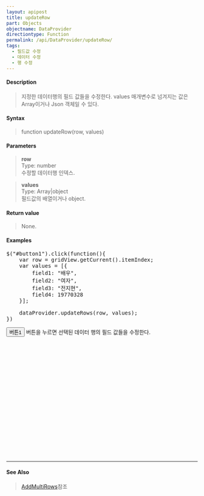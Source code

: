 ```yaml
---
layout: apipost
title: updateRow
part: Objects
objectname: DataProvider
directiontype: Function
permalink: /api/DataProvider/updateRow/
tags:
  - 필드값 수정
  - 데이터 수정
  - 행 수정
---
```


<script>
var gridView;
var dataProvider;
    
$(document).ready( function() {

    RealGridJS.setTrace(false);
    RealGridJS.setRootContext("/script");
    
    dataProvider = new RealGridJS.LocalDataProvider();
    gridView = new RealGridJS.GridView("realgrid");
    gridView.setDataSource(dataProvider);

    setFields(dataProvider);
    setColumns(gridView);

    var data = [
        ["가수", "여자", "정수라", "19880902", "99", "90", "90", "100", "100", "90"],
        ["배우", "여자", "송윤아", "19900218", "33", "90", "70", "60", "100", "80"],
        ["배우", "여자", "전도연", "19910821", "22", "90", "70", "60", "100", "80"],
        ["가수", "여자", "이선희", "19780119", "33", "90", "70", "60", "100", "80"],
        ["배우", "여자", "하지원", "19791209", "11", "90", "70", "60", "100", "80"],
        ["가수", "여자", "소찬휘", "19870512", "55", "90", "70", "60", "100", "80"],
        ["가수", "여자", "박정현", "19800806", "22", "90", "70", "60", "100", "80"],
        ["배우", "여자", "전지현", "19770328", "44", "90", "70", "60", "100", "80"]
    ];
    dataProvider.setRows(data);

    gridView.resetCurrent();

    $("#button1").click(function(){
      var row = gridView.getCurrent().itemIndex;
      var values = [{
        field1: "배우",
        field2: "여자",
        field3: "전지현",
        field4: 19770328
      }];

      dataProvider.updateRows(row, values);
    })


});

//다섯개의 필드를 가진 배열 객체를 생성합니다.
function setFields(provider) {
    var fields = [{
        fieldName: "field1"
    }, {
        fieldName: "field2"
    }, {
        fieldName: "field3"
    }, {
        fieldName: "field4",
        dataType: "datetime",
        datetimeFormat: "yyyyMMdd"
    }, {
        fieldName: "field5",
        dataType: "number"
    }, {
        fieldName: "field6",
        dataType: "number"
    },{
        fieldName: "field7",
        dataType: "number"
    }, {
        fieldName: "field8",
        dataType: "number"
    }, {
        fieldName: "field9",
        dataType: "number"
    }, {
        fieldName: "field10",
        dataType: "number"
    }];

    //DataProvider의 setFields함수로 필드를 입력합니다.    
    provider.setFields(fields);    
}

//필드와 연결된 컬럼 배열 객체를 생성합니다.
function setColumns(grid) {
    var columns = [{
        name: "col1",
        fieldName: "field1",
        header : {
            text: "직업"
        },
        width : 60            
    }, {
        name: "col2",
        fieldName: "field2",
        header : {
            text: "성별"
        },
        editor : {
            type: "dropDown",
            dropDownCount: 2,
            values: ["남자", "여자"],
            labels: ["남", "여"],
            lookupDisplay: true
        },
        width: 50
    }, {
        name: "col3",
        fieldName: "field3",
        header : {
            text: "이름"
        },
        width: 80
    }, {
        name: "col4",
        fieldName: "field4",
        header : {
            text: "생일"
        },
        editor: {
            datetimeFormat: "yyyy-MM-dd"
        },
        width: 90
    }, {
        name: "col5",
        fieldName: "field5",
        header : {
            text: "수학"
        },
        editor : {
            type: "number"
        },
        styles: {
            textAlignment: "far"
        },
        width: 80
    }, {
        name: "col6",
        fieldName: "field6",
        header : {
          text: "민법"
        },
        width: 80
    }, {
        name: "col7",
        fieldName: "field7",
        header : {
            text: "한국사"
        },
        width: 80
    }, {
        name: "col8",
        fieldName: "field8",
        header : {
            text: "영어"
        },
        width: 80
    }, {
        name: "col9",
        fieldName: "field9",
        header : {
            text: "과학"
        },
        width: 80
    }, {
        name: "col10",
        fieldName: "field10",
        header : {
            text: "사회"
        },
        width: 80
    }];

    //컬럼을 GridView에 입력 합니다.
    grid.setColumns(columns);

}

</script>

#### Description

> 지정한 데이터행의 필드 값들을 수정한다. values 매개변수로 넘겨지는 값은 Array이거나 Json 객체일 수 있다.

#### Syntax

> function updateRow(row, values)

#### Parameters

> **row**  
> Type: number  
> 수정할 데이터행 인덱스.  

> **values**  
> Type: Array\|object  
> 필드값의 배열이거나 object.  

#### Return value

> None.

#### Examples 

<pre class="prettyprint">
$("#button1").click(function(){
    var row = gridView.getCurrent().itemIndex;
    var values = [{
        field1: "배우",
        field2: "여자",
        field3: "전지현",
        field4: 19770328
    }];

    dataProvider.updateRows(row, values);
})
</pre>

<button id="button1" class="btn btn-success btn-xs">버튼1</button>
버튼을 누르면 선택된 데이터 행의 필드 값들을 수정한다.


<div id="realgrid" style="width: 100%; height: 300px;"></div>
<p></p>

---

#### See Also

> [AddMultiRows](http://demo.realgrid.com/Demo/AddMultiRows#.example)참조